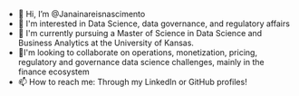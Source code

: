 - 👋 Hi, I’m @Janainareisnascimento
- 👀 I'm interested in Data Science, data governance, and regulatory affairs
- 🌱 I'm currently pursuing a Master of Science in Data Science and Business Analytics at the University of Kansas.
- 💞️I'm looking to collaborate on operations, monetization, pricing, regulatory and governance data science challenges, mainly in the finance ecosystem
- 📫 How to reach me: Through my LinkedIn or GitHub profiles!

<!---
Janainareisnascimento/Janainareisnascimento is a ✨ special ✨ repository because its `README.md` (this file) appears on your GitHub profile.
You can click the Preview link to take a look at your changes.
--->
